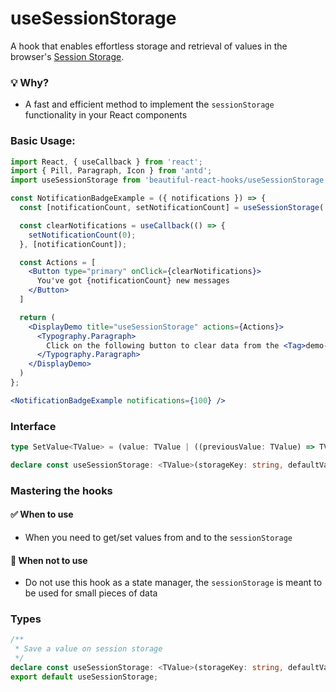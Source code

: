 # useSessionStorage

A hook that enables effortless storage and retrieval of values in the
browser's [Session Storage](https://developer.mozilla.org/en-US/docs/Web/API/Window/sessionStorage).

### 💡 Why?

- A fast and efficient method to implement the `sessionStorage` functionality in your React components

### Basic Usage:

```jsx harmony
import React, { useCallback } from 'react';
import { Pill, Paragraph, Icon } from 'antd';
import useSessionStorage from 'beautiful-react-hooks/useSessionStorage';

const NotificationBadgeExample = ({ notifications }) => {
  const [notificationCount, setNotificationCount] = useSessionStorage('demo-notification-count', notifications);

  const clearNotifications = useCallback(() => {
    setNotificationCount(0);
  }, [notificationCount]);

  const Actions = [
    <Button type="primary" onClick={clearNotifications}>
      You've got {notificationCount} new messages
    </Button>
  ]

  return (
    <DisplayDemo title="useSessionStorage" actions={Actions}>
      <Typography.Paragraph>
        Click on the following button to clear data from the <Tag>demo-notification-count</Tag> session storage key.
      </Typography.Paragraph>
    </DisplayDemo>
  )
};

<NotificationBadgeExample notifications={100} />
```

### Interface

```typescript
type SetValue<TValue> = (value: TValue | ((previousValue: TValue) => TValue)) => void

declare const useSessionStorage: <TValue>(storageKey: string, defaultValue?: any) => [TValue, SetValue<TValue>]
```

### Mastering the hooks

#### ✅ When to use

- When you need to get/set values from and to the `sessionStorage`

#### 🛑 When not to use

- Do not use this hook as a state manager, the `sessionStorage` is meant to be used for small pieces of data

<!-- Types -->
### Types
    
```typescript static
/**
 * Save a value on session storage
 */
declare const useSessionStorage: <TValue>(storageKey: string, defaultValue?: any) => [TValue | null, (value: TValue | ((previousValue: TValue) => TValue)) => void];
export default useSessionStorage;

```
<!-- Types:end -->